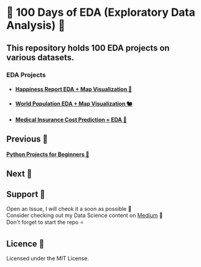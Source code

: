 # 🦅 100 Days of EDA (Exploratory Data Analysis) 🦅
## This repository holds 100 EDA projects on various datasets. <br>
### EDA Projects <br>
* #### <a href="https://github.com/Subhani-78/100-Days-of-EDA/tree/main/EDA%20on%20Happiness%20Index%20Report%202022%20%F0%9F%90%8B">Happiness Report EDA + Map Visualization 🦘</a><br>
* #### <a href="https://github.com/Subhani-78/100-Days-of-EDA/tree/main/EDA%20on%20World%20Population%20Report%202022%20%F0%9F%90%BF%EF%B8%8F">World Population EDA + Map Visualization 🐿️</a><br>
* #### <a href="https://github.com/Subhani-78/100-Days-of-EDA/tree/main/EDA%20on%20Medical%20Insurance%20Cost">Medical Insurance Cost Prediction + EDA 🐶</a><br>

## Previous 🦉
#### <a href="https://github.com/Subhani-78/Beginner-Python-Projects">Python Projects for Beginners 🐍</a>

## Next 🐋


## Support 🐶

  Open an Issue, I will check it a soon as possible 👀 <br>
  Consider checking out my Data Science content on <a href="https://medium.com/@mujeeb.subhani78">Medium</a> 🚀 <br>
  Don't forget to start the repo ⭐
  
## Licence 🦊

Licensed under the MIT License.
